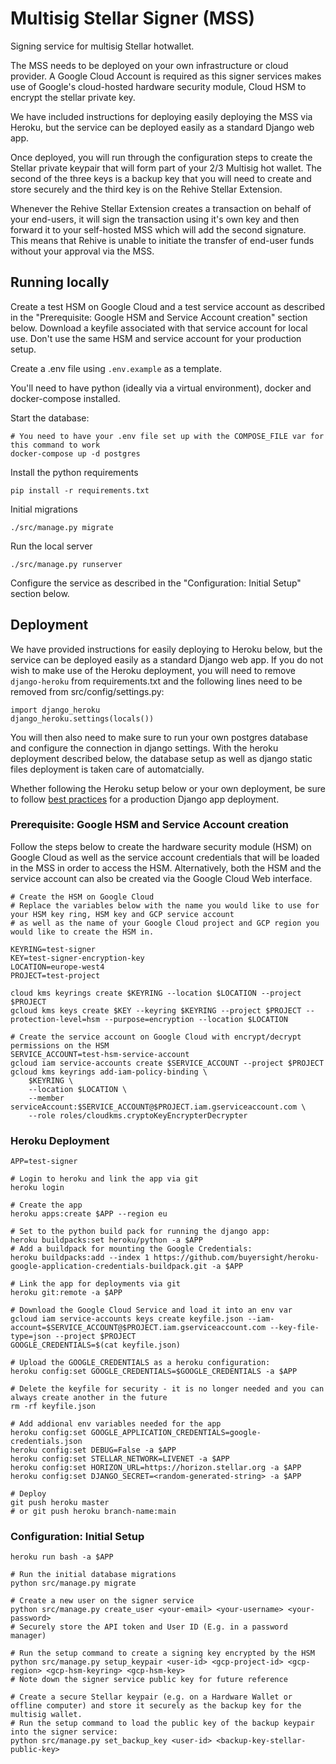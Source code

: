# Multisig Stellar Signer (MSS)

Signing service for multisig Stellar hotwallet.

The MSS needs to be deployed on your own infrastructure or cloud provider. A Google Cloud Account is required as this signer services makes use of Google's cloud-hosted hardware security module, Cloud HSM to encrypt the stellar private key.

We have included instructions for deploying easily deploying the MSS via Heroku, but the service can be deployed easily as a standard Django web app.

Once deployed, you will run through the configuration steps to create the Stellar private keypair that will form part of your 2/3 Multisig hot wallet. The second of the three keys is a backup key that you will need to create and store securely and the third key is on the Rehive Stellar Extension.

Whenever the Rehive Stellar Extension creates a transaction on behalf of your end-users, it will sign the transaction using it's own key and then forward it to your self-hosted MSS which will add the second signature. This means that Rehive is unable to initiate the transfer of end-user funds without your approval via the MSS.

## Running locally
Create a test HSM on Google Cloud and a test service account as described in the "Prerequisite: Google HSM and Service Account creation" section below. Download a keyfile associated with that service account for local use. Don't use the same HSM and service account for your production setup.

Create a .env file using `.env.example` as a template.

You'll need to have python (ideally via a virtual environment), docker and docker-compose installed.

Start the database:
```
# You need to have your .env file set up with the COMPOSE_FILE var for this command to work
docker-compose up -d postgres
```
Install the python requirements
```
pip install -r requirements.txt
```
Initial migrations
```
./src/manage.py migrate
```
Run the local server
```
./src/manage.py runserver
```
Configure the service as described in the "Configuration: Initial Setup" section below.


## Deployment
We have provided instructions for easily deploying to Heroku below, but the service can be deployed easily as a standard Django web app. If you do not wish to make use of the Heroku deployment, you will need to remove `django-heroku` from requirements.txt and the following lines need to be removed from src/config/settings.py:
```
import django_heroku
django_heroku.settings(locals())
```
You will then also need to make sure to run your own postgres database and configure the connection in django settings. With the heroku deployment described below, the database setup as well as django static files deployment is taken care of automatcially.

Whether following the Heroku setup below or your own deployment, be sure to follow [best practices](https://docs.djangoproject.com/en/3.2/howto/deployment/checklist/) for a production Django app deployment.

### Prerequisite: Google HSM and Service Account creation
Follow the steps below to create the hardware security module (HSM) on Google Cloud as well as the service account credentials that will be loaded in the MSS in order to access the HSM. Alternatively, both the HSM and the service account can also be created via the Google Cloud Web interface.

```
# Create the HSM on Google Cloud
# Replace the variables below with the name you would like to use for your HSM key ring, HSM key and GCP service account
# as well as the name of your Google Cloud project and GCP region you would like to create the HSM in.

KEYRING=test-signer
KEY=test-signer-encryption-key
LOCATION=europe-west4
PROJECT=test-project

cloud kms keyrings create $KEYRING --location $LOCATION --project $PROJECT
gcloud kms keys create $KEY --keyring $KEYRING --project $PROJECT --protection-level=hsm --purpose=encryption --location $LOCATION

# Create the service account on Google Cloud with encrypt/decrypt permissions on the HSM
SERVICE_ACCOUNT=test-hsm-service-account
gcloud iam service-accounts create $SERVICE_ACCOUNT --project $PROJECT
gcloud kms keyrings add-iam-policy-binding \
    $KEYRING \
    --location $LOCATION \
    --member serviceAccount:$SERVICE_ACCOUNT@$PROJECT.iam.gserviceaccount.com \
    --role roles/cloudkms.cryptoKeyEncrypterDecrypter
```

### Heroku Deployment
```
APP=test-signer

# Login to heroku and link the app via git
heroku login

# Create the app
heroku apps:create $APP --region eu

# Set to the python build pack for running the django app:
heroku buildpacks:set heroku/python -a $APP
# Add a buildpack for mounting the Google Credentials:
heroku buildpacks:add --index 1 https://github.com/buyersight/heroku-google-application-credentials-buildpack.git -a $APP

# Link the app for deployments via git
heroku git:remote -a $APP

# Download the Google Cloud Service and load it into an env var
gcloud iam service-accounts keys create keyfile.json --iam-account=$SERVICE_ACCOUNT@$PROJECT.iam.gserviceaccount.com --key-file-type=json --project $PROJECT
GOOGLE_CREDENTIALS=$(cat keyfile.json)

# Upload the GOOGLE_CREDENTIALS as a heroku configuration:
heroku config:set GOOGLE_CREDENTIALS=$GOOGLE_CREDENTIALS -a $APP

# Delete the keyfile for security - it is no longer needed and you can always create another in the future
rm -rf keyfile.json

# Add addional env variables needed for the app
heroku config:set GOOGLE_APPLICATION_CREDENTIALS=google-credentials.json
heroku config:set DEBUG=False -a $APP
heroku config:set STELLAR_NETWORK=LIVENET -a $APP
heroku config:set HORIZON_URL=https://horizon.stellar.org -a $APP
heroku config:set DJANGO_SECRET=<random-generated-string> -a $APP

# Deploy
git push heroku master
# or git push heroku branch-name:main
```

### Configuration: Initial Setup
```
heroku run bash -a $APP

# Run the initial database migrations
python src/manage.py migrate

# Create a new user on the signer service
python src/manage.py create_user <your-email> <your-username> <your-password>
# Securely store the API token and User ID (E.g. in a password manager)

# Run the setup command to create a signing key encrypted by the HSM
python src/manage.py setup_keypair <user-id> <gcp-project-id> <gcp-region> <gcp-hsm-keyring> <gcp-hsm-key>
# Note down the signer service public key for future reference

# Create a secure Stellar keypair (e.g. on a Hardware Wallet or offline computer) and store it securely as the backup key for the multisig wallet.
# Run the setup command to load the public key of the backup keypair into the signer service:
python src/manage.py set_backup_key <user-id> <backup-key-stellar-public-key>
```
